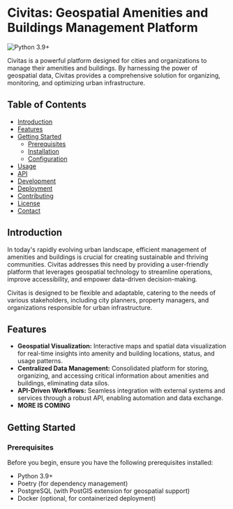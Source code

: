 # Civitas: Geospatial Amenities and Buildings Management Platform

![Python 3.9+](https://img.shields.io/badge/python-3.9+-blue.svg)

Civitas is a powerful platform designed for cities and organizations to manage their amenities and buildings. By harnessing the power of geospatial data, Civitas provides a comprehensive solution for organizing, monitoring, and optimizing urban infrastructure.

## Table of Contents

- [Introduction](#introduction)
- [Features](#features)
- [Getting Started](#getting-started)
  - [Prerequisites](#prerequisites)
  - [Installation](#installation)
  - [Configuration](#configuration)
- [Usage](#usage)
- [API](#api)
- [Development](#development)
- [Deployment](#deployment)
- [Contributing](#contributing)
- [License](#license)
- [Contact](#contact)

## Introduction

In today's rapidly evolving urban landscape, efficient management of amenities and buildings is crucial for creating sustainable and thriving communities. Civitas addresses this need by providing a user-friendly platform that leverages geospatial technology to streamline operations, improve accessibility, and empower data-driven decision-making.

Civitas is designed to be flexible and adaptable, catering to the needs of various stakeholders, including city planners, property managers, and organizations responsible for urban infrastructure.

## Features

- **Geospatial Visualization:** Interactive maps and spatial data visualization for real-time insights into amenity and building locations, status, and usage patterns.
- **Centralized Data Management:** Consolidated platform for storing, organizing, and accessing critical information about amenities and buildings, eliminating data silos.
- **API-Driven Workflows:** Seamless integration with external systems and services through a robust API, enabling automation and data exchange.
- **MORE IS COMING**
## Getting Started

### Prerequisites

Before you begin, ensure you have the following prerequisites installed:

- Python 3.9+
- Poetry (for dependency management)
- PostgreSQL (with PostGIS extension for geospatial support)
- Docker (optional, for containerized deployment)
